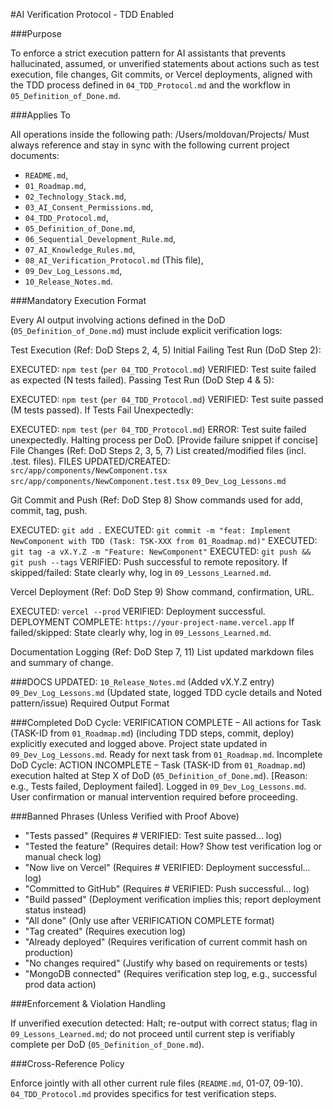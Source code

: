 #AI Verification Protocol - TDD Enabled

###Purpose

To enforce a strict execution pattern for AI assistants that prevents hallucinated, assumed, or unverified statements about actions such as test execution, file changes, Git commits, or Vercel deployments, aligned with the TDD process defined in `04_TDD_Protocol.md` and the workflow in `05_Definition_of_Done.md`.

###Applies To

All operations inside the following path: /Users/moldovan/Projects/
Must always reference and stay in sync with the following current project documents:

- `README.md`,
- `01_Roadmap.md`,
- `02_Technology_Stack.md`,
- `03_AI_Consent_Permissions.md`,
- `04_TDD_Protocol.md`,
- `05_Definition_of_Done.md`,
- `06_Sequential_Development_Rule.md`,
- `07_AI_Knowledge_Rules.md`,
- `08_AI_Verification_Protocol.md` (This file),
- `09_Dev_Log_Lessons.md`,
- `10_Release_Notes.md`.

###Mandatory Execution Format

Every AI output involving actions defined in the DoD (`05_Definition_of_Done.md`) must include explicit verification logs:

Test Execution (Ref: DoD Steps 2, 4, 5)
Initial Failing Test Run (DoD Step 2):

EXECUTED: `npm test` (`per 04_TDD_Protocol.md`)
VERIFIED: Test suite failed as expected (N tests failed).
Passing Test Run (DoD Step 4 & 5):

EXECUTED: `npm test` (`per 04_TDD_Protocol.md`)
VERIFIED: Test suite passed (M tests passed).
If Tests Fail Unexpectedly:

EXECUTED: `npm test` (`per 04_TDD_Protocol.md`)
ERROR: Test suite failed unexpectedly. Halting process per DoD. [Provide failure snippet if concise]
File Changes (Ref: DoD Steps 2, 3, 5, 7)
List created/modified files (incl. .test. files).
FILES UPDATED/CREATED:
`src/app/components/NewComponent.tsx`
`src/app/components/NewComponent.test.tsx`
`09_Dev_Log_Lessons.md`

Git Commit and Push (Ref: DoD Step 8)
Show commands used for add, commit, tag, push.

EXECUTED: `git add .`
EXECUTED: `git commit -m "feat: Implement NewComponent with TDD (Task: TSK-XXX from 01_Roadmap.md)"`
EXECUTED: `git tag -a vX.Y.Z -m "Feature: NewComponent"`
EXECUTED: `git push && git push --tags`
VERIFIED: Push successful to remote repository.
If skipped/failed: State clearly why, log in `09_Lessons_Learned.md`.

Vercel Deployment (Ref: DoD Step 9)
Show command, confirmation, URL.

EXECUTED: `vercel --prod`
VERIFIED: Deployment successful.
DEPLOYMENT COMPLETE: `https://your-project-name.vercel.app`
If failed/skipped: State clearly why, log in `09_Lessons_Learned.md`.

Documentation Logging (Ref: DoD Step 7, 11)
List updated markdown files and summary of change.

###DOCS UPDATED:
`10_Release_Notes.md` (Added vX.Y.Z entry)
`09_Dev_Log_Lessons.md` (Updated state, logged TDD cycle details and Noted pattern/issue)
Required Output Format

###Completed DoD Cycle:
VERIFICATION COMPLETE – All actions for Task (TASK-ID from `01_Roadmap.md`) (including TDD steps, commit, deploy) explicitly executed and logged above. Project state updated in `09_Dev_Log_Lessons.md`. Ready for next task from `01_Roadmap.md`.
Incomplete DoD Cycle:
ACTION INCOMPLETE – Task (TASK-ID from `01_Roadmap.md`) execution halted at Step X of DoD (`05_Definition_of_Done.md`). [Reason: e.g., Tests failed, Deployment failed]. Logged in `09_Dev_Log_Lessons.md`. User confirmation or manual intervention required before proceeding.

###Banned Phrases (Unless Verified with Proof Above)

- "Tests passed" (Requires # VERIFIED: Test suite passed... log)
- "Tested the feature" (Requires detail: How? Show test verification log or manual check log)
- "Now live on Vercel" (Requires # VERIFIED: Deployment successful... log)
- "Committed to GitHub" (Requires # VERIFIED: Push successful... log)
- "Build passed" (Deployment verification implies this; report deployment status instead)
- "All done" (Only use after VERIFICATION COMPLETE format)
- "Tag created" (Requires execution log)
- "Already deployed" (Requires verification of current commit hash on production)
- "No changes required" (Justify why based on requirements or tests)
- "MongoDB connected" (Requires verification step log, e.g., successful prod data action)

###Enforcement & Violation Handling

If unverified execution detected: Halt; re-output with correct status; flag in `09_Lessons_Learned.md`; do not proceed until current step is verifiably complete per DoD (`05_Definition_of_Done.md`).

###Cross-Reference Policy

Enforce jointly with all other current rule files (`README.md`, 01-07, 09-10). `04_TDD_Protocol.md` provides specifics for test verification steps.